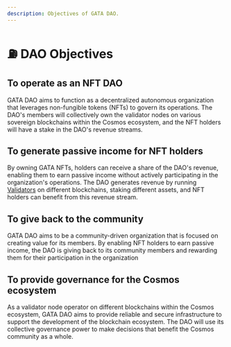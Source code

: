 ```yaml
---
description: Objectives of GATA DAO.
---
```


# ⛽ DAO Objectives

## To operate as an NFT DAO

GATA DAO aims to function as a decentralized autonomous organization that leverages non-fungible tokens (NFTs) to govern its operations. The DAO's members will collectively own the validator nodes on various sovereign blockchains within the Cosmos ecosystem, and the NFT holders will have a stake in the DAO's revenue streams.

## To generate passive income for NFT holders

By owning GATA NFTs, holders can receive a share of the DAO's revenue, enabling them to earn passive income without actively participating in the organization's operations. The DAO generates revenue by running [Validators](dao-ventures/validators-or-slash-protected/) on different blockchains, staking different assets, and NFT holders can benefit from this revenue stream.

## To give back to the community

GATA DAO aims to be a community-driven organization that is focused on creating value for its members. By enabling NFT holders to earn passive income, the DAO is giving back to its community members and rewarding them for their participation in the organization

## To provide governance for the Cosmos ecosystem

As a validator node operator on different blockchains within the Cosmos ecosystem, GATA DAO aims to provide reliable and secure infrastructure to support the development of the blockchain ecosystem. The DAO will use its collective governance power to make decisions that benefit the Cosmos community as a whole.
